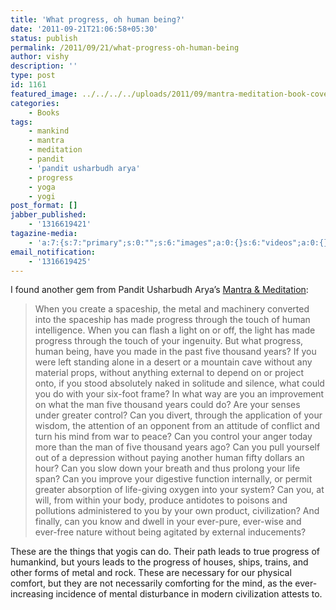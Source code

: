 ```yaml
---
title: 'What progress, oh human being?'
date: '2011-09-21T21:06:58+05:30'
status: publish
permalink: /2011/09/21/what-progress-oh-human-being
author: vishy
description: ''
type: post
id: 1161
featured_image: ../../../../uploads/2011/09/mantra-meditation-book-cover.jpg
categories: 
    - Books
tags:
    - mankind
    - mantra
    - meditation
    - pandit
    - 'pandit usharbudh arya'
    - progress
    - yoga
    - yogi
post_format: []
jabber_published:
    - '1316619421'
tagazine-media:
    - 'a:7:{s:7:"primary";s:0:"";s:6:"images";a:0:{}s:6:"videos";a:0:{}s:11:"image_count";s:1:"0";s:6:"author";s:7:"2859667";s:7:"blog_id";s:7:"2786457";s:9:"mod_stamp";s:19:"2011-09-21 15:36:58";}'
email_notification:
    - '1316619425'
---
```

I found another gem from Pandit Usharbudh Arya’s [Mantra &amp; Meditation](http://www.amazon.com/Mantra-Meditation-Pandit-Usharbudh-Arya/dp/089389074X):

> When you create a spaceship, the metal and machinery converted into the spaceship has made progress through the touch of human intelligence. When you can flash a light on or off, the light has made progress through the touch of your ingenuity. But what progress, human being, have you made in the past five thousand years? If you were left standing alone in a desert or a mountain cave without any material props, without anything external to depend on or project onto, if you stood absolutely naked in solitude and silence, what could you do with your six-foot frame? In what way are you an improvement on what the man five thousand years could do? Are your senses under greater control? Can you divert, through the application of your wisdom, the attention of an opponent from an attitude of conflict and turn his mind from war to peace? Can you control your anger today more than the man of five thousand years ago? Can you pull yourself out of a depression without paying another human fifty dollars an hour? Can you slow down your breath and thus prolong your life span? Can you improve your digestive function internally, or permit greater absorption of life-giving oxygen into your system? Can you, at will, from within your body, produce antidotes to poisons and pollutions administered to you by your own product, civilization? And finally, can you know and dwell in your ever-pure, ever-wise and ever-free nature without being agitated by external inducements?

These are the things that yogis can do. Their path leads to true progress of humankind, but yours leads to the progress of houses, ships, trains, and other forms of metal and rock. These are necessary for our physical comfort, but they are not necessarily comforting for the mind, as the ever-increasing incidence of mental disturbance in modern civilization attests to.
